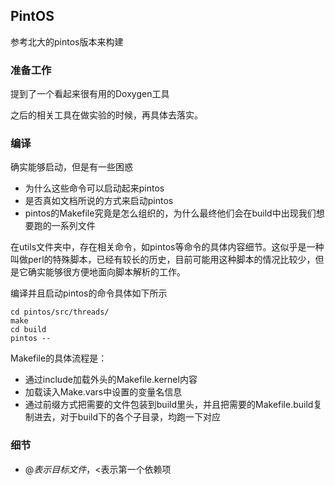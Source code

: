 ## PintOS
参考北大的pintos版本来构建

### 准备工作
提到了一个看起来很有用的Doxygen工具

之后的相关工具在做实验的时候，再具体去落实。

### 编译
确实能够启动，但是有一些困惑
- 为什么这些命令可以启动起来pintos
- 是否真如文档所说的方式来启动pintos
- pintos的Makefile究竟是怎么组织的，为什么最终他们会在build中出现我们想要跑的一系列文件

在utils文件夹中，存在相关命令，如pintos等命令的具体内容细节。这似乎是一种叫做perl的特殊脚本，已经有较长的历史，目前可能用这种脚本的情况比较少，但是它确实能够很方便地面向脚本解析的工作。

编译并且启动pintos的命令具体如下所示
```shell
cd pintos/src/threads/
make
cd build
pintos --
```
Makefile的具体流程是：
- 通过include加载外头的Makefile.kernel内容
- 加载读入Make.vars中设置的变量名信息
- 通过前缀方式把需要的文件包装到build里头，并且把需要的Makefile.build复制进去，对于build下的各个子目录，均跑一下对应


### 细节
- $@表示目标文件，$<表示第一个依赖项
